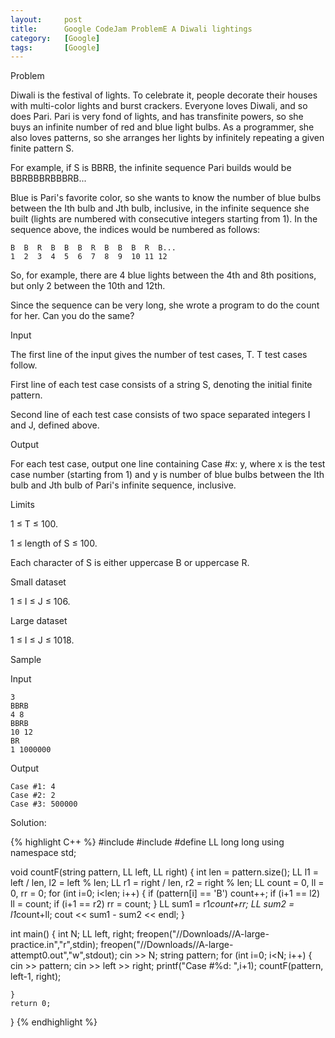 ```yaml
---
layout:     post
title:      Google CodeJam ProblemE A Diwali lightings
category:   [Google] 
tags:       [Google]
---
```


Problem

Diwali is the festival of lights. To celebrate it, people decorate their houses with multi-color lights and burst crackers. Everyone loves Diwali, and so does Pari. Pari is very fond of lights, and has transfinite powers, so she buys an infinite number of red and blue light bulbs. As a programmer, she also loves patterns, so she arranges her lights by infinitely repeating a given finite pattern S.

For example, if S is BBRB, the infinite sequence Pari builds would be BBRBBBRBBBRB...

Blue is Pari's favorite color, so she wants to know the number of blue bulbs between the Ith bulb and Jth bulb, inclusive, in the infinite sequence she built (lights are numbered with consecutive integers starting from 1). In the sequence above, the indices would be numbered as follows:

	B  B  R  B  B  B  R  B  B  B  R  B...
	1  2  3  4  5  6  7  8  9  10 11 12

So, for example, there are 4 blue lights between the 4th and 8th positions, but only 2 between the 10th and 12th.

Since the sequence can be very long, she wrote a program to do the count for her. Can you do the same?

Input

The first line of the input gives the number of test cases, T. T test cases follow.

First line of each test case consists of a string S, denoting the initial finite pattern.

Second line of each test case consists of two space separated integers I and J, defined above.

Output

For each test case, output one line containing Case #x: y, where x is the test case number (starting from 1) and y is number of blue bulbs between the Ith bulb and Jth bulb of Pari's infinite sequence, inclusive.

Limits

1 ≤ T ≤ 100.

1 ≤ length of S ≤ 100.

Each character of S is either uppercase B or uppercase R.

Small dataset

1 ≤ I ≤ J ≤ 106.

Large dataset

1 ≤ I ≤ J ≤ 1018.

Sample

Input 
 
    3
    BBRB
    4 8
    BBRB
    10 12
    BR
    1 1000000

Output 

    Case #1: 4
    Case #2: 2
    Case #3: 500000

Solution:

{% highlight C++ %}
#include <iostream>
#include <fstream>
#define LL long long 
using namespace std;

void countF(string pattern, LL left, LL right) {
    int len = pattern.size();
    LL l1 = left / len, l2 = left % len;
    LL r1 = right / len, r2 = right % len;
    LL count = 0, ll = 0, rr = 0;
    for (int i=0; i<len; i++) {
        if (pattern[i] == 'B')  count++;
        if (i+1 == l2)  ll = count;
        if (i+1 == r2)  rr = count;
    }
    LL sum1 = r1*count+rr;
    LL sum2 = l1*count+ll;
    cout << sum1 - sum2 << endl;
}

int main() {
    int N;
    LL left, right;
    freopen("//Downloads//A-large-practice.in","r",stdin);
    freopen("//Downloads//A-large-attempt0.out","w",stdout);
    cin >> N;
    string pattern;
    for (int i=0; i<N; i++) {
        cin >> pattern;
        cin >> left >> right;
        printf("Case #%d: ",i+1);
        countF(pattern, left-1, right);

    }
    return 0;
}
{% endhighlight %}